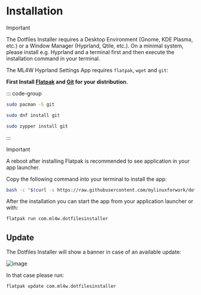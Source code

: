 # Installation

> [!IMPORTANT]
> The Dotfiles Installer requires a Desktop Environment (Gnome, KDE Plasma, etc.) or a Window Manager (Hyprland, Qtile, etc.). On a minimal system, please install e.g. Hyprland and a terminal first and then execute the installation command in your terminal.

The ML4W Hyprland Settings App requires `flatpak`, `wget` and `git`:

**First Install [Flatpak](https://flatpak.org/setup/) and [Git](https://github.com/git/git) for your distribution.**

::: code-group

```sh [<i class="devicon-archlinux-plain"></i> Arch]
sudo pacman -S git
```

```sh [<i class="devicon-fedora-plain"></i> Fedora]
sudo dnf install git
```

```sh [<i class="devicon-opensuse-original"></i> openSuse]
sudo zypper install git
```

:::


> [!IMPORTANT]
> A reboot after installing Flatpak is recommended to see application in your app launcher.

Copy the following command into your terminal to install the app:

```sh
bash -c "$(curl -s https://raw.githubusercontent.com/mylinuxforwork/dotfiles-installer/master/setup.sh)"

```
After the installation you can start the app from your application launcher or with:

```sh
flatpak run com.ml4w.dotfilesinstaller
```

## Update

The Dotfiles Installer will show a banner in case of an available update:

![image](https://github.com/user-attachments/assets/e1f3c0b1-6993-4fca-8d40-ed8bc36a213a)

In that case please run:

```sh
flatpak update com.ml4w.dotfilesinstaller
```
